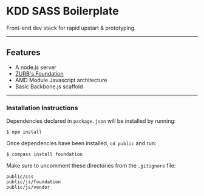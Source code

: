 # KDD SASS Boilerplate
Front-end dev stack for rapid upstart & prototyping.
* * *

## Features
  + A node.js server
  + [ZURB's Foundation](http://foundation.zurb.com)
  + AMD Module Javascript architecture
  + Basic Backbone.js scaffold

- - -


### Installation Instructions
Dependencies declared in <code>package.json</code> will be installed by running:

    $ npm install

Once dependencies have been installed, `cd public` and run:

    $ compass install foundation
    
Make sure to uncomment these directories from the `.gitignore` file:
    
    public/css
    public/js/foundation
    public/js/vendor